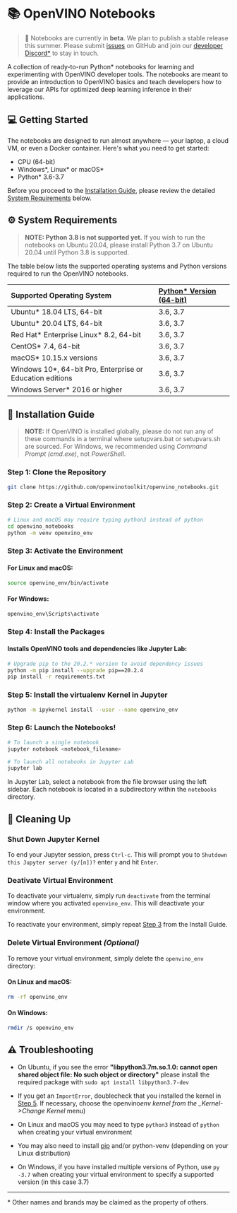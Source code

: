 # 📚 OpenVINO Notebooks

> 🚧 Notebooks are currently in **beta**. We plan to publish a stable release this summer. Please submit [issues](https://github.com/openvinotoolkit/openvino_notebooks/issues) on GitHub and join our [developer Discord\*](https://discord.gg/Bn9E33xe) to stay in touch.

A collection of ready-to-run Python\* notebooks for learning and experimenting with OpenVINO developer tools. The notebooks are meant to provide an introduction to OpenVINO basics and teach developers how to leverage our APIs for optimized deep learning inference in their applications.

## 💻 Getting Started

The notebooks are designed to run almost anywhere &mdash; your laptop, a cloud VM, or even a Docker container. Here's what you need to get started:

- CPU (64-bit)
- Windows\*, Linux\* or macOS\*
- Python\* 3.6-3.7

Before you proceed to the [Installation Guide](#-installation-guide), please review the detailed [System Requirements](#%EF%B8%8F-system-requirements) below.

## ⚙️ System Requirements

> **NOTE: Python 3.8 is not supported yet.** If you wish to run the notebooks on Ubuntu 20.04, please install Python 3.7 on Ubuntu 20.04 until Python 3.8 is supported.  

The table below lists the supported operating systems and Python versions required to run the OpenVINO notebooks.

| Supported Operating System                                 | [Python\* Version (64-bit)](https://www.python.org/) |
| :--------------------------------------------------------- | :--------------------------------------------------- |
| Ubuntu\* 18.04 LTS, 64-bit                                 | 3.6, 3.7                                             |
| Ubuntu\* 20.04 LTS, 64-bit                                 | 3.6, 3.7                                             |
| Red Hat* Enterprise Linux* 8.2, 64-bit                     | 3.6, 3.7                                             |
| CentOS\* 7.4, 64-bit                                       | 3.6, 3.7                                             |
| macOS\* 10.15.x versions                                   | 3.6, 3.7                                             |
| Windows 10\*, 64-bit Pro, Enterprise or Education editions | 3.6, 3.7                                             |
| Windows Server\* 2016 or higher                            | 3.6, 3.7                                             |

## 📝 Installation Guide

> **NOTE:** If OpenVINO is installed globally, please do not run any of these commands in a terminal where setupvars.bat or setupvars.sh are sourced. For Windows, we recommended using _Command Prompt (cmd.exe)_, not _PowerShell_.


### Step 1: Clone the Repository

```bash
git clone https://github.com/openvinotoolkit/openvino_notebooks.git
```

### Step 2: Create a Virtual Environment

```bash
# Linux and macOS may require typing python3 instead of python
cd openvino_notebooks
python -m venv openvino_env
```

### Step 3: Activate the Environment

#### For Linux and macOS:

```bash
source openvino_env/bin/activate
```

#### For Windows:

```bash
openvino_env\Scripts\activate
```

### Step 4: Install the Packages

#### Installs OpenVINO tools and dependencies like Jupyter Lab:

```bash
# Upgrade pip to the 20.2.* version to avoid dependency issues
python -m pip install --upgrade pip==20.2.4
pip install -r requirements.txt
```

### Step 5: Install the virtualenv Kernel in Jupyter

```bash
python -m ipykernel install --user --name openvino_env
```

### Step 6: Launch the Notebooks!

```bash
# To launch a single notebook
jupyter notebook <notebook_filename>

# To launch all notebooks in Jupyter Lab
jupyter lab
```

In Jupyter Lab, select a notebook from the file browser using the left sidebar. Each notebook is located in a subdirectory within the `notebooks` directory.


## 🧹 Cleaning Up

### Shut Down Jupyter Kernel

To end your Jupyter session, press `Ctrl-c`. This will prompt you to `Shutdown this Jupyter server (y/[n])?` enter `y` and hit `Enter`.

### Deativate Virtual Environment

To deactivate your virtualenv, simply run `deactivate` from the terminal window where you activated `openvino_env`. This will deactivate your environment.

To reactivate your environment, simply repeat [Step 3](#step-3-activate-the-environment) from the Install Guide.

### Delete Virtual Environment _(Optional)_

To remove your virtual environment, simply delete the `openvino_env` directory:

#### On Linux and macOS:

```bash
rm -rf openvino_env
```

#### On Windows:

```bash
rmdir /s openvino_env
```

## ⚠️ Troubleshooting

- On Ubuntu, if you see the error **"libpython3.7m.so.1.0: cannot open shared object file: No such object or directory"** please install the required package with `sudo apt install libpython3.7-dev`

- If you get an `ImportError`, doublecheck that you installed the kernel in [Step 5](#step-5-install-the-virtualenv-kernel-in-jupyter). If necessary, choose the openvino*env kernel from the \_Kernel->Change Kernel* menu)

- On Linux and macOS you may need to type `python3` instead of `python` when creating your virtual environment

- You may also need to install [pip](https://pip.pypa.io/en/stable/installing/) and/or python-venv (depending on your Linux distribution)

- On Windows, if you have installed multiple versions of Python, use `py -3.7` when creating your virtual environment to specify a supported version (in this case 3.7)


---

\* Other names and brands may be claimed as the property of others.

